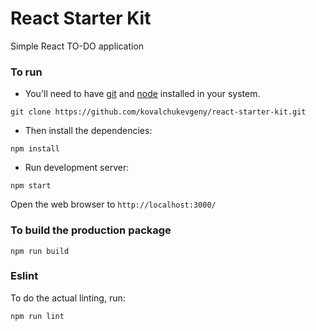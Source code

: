 # React Starter Kit
Simple React TO-DO application

### To run

* You'll need to have [git](https://git-scm.com/) and [node](https://nodejs.org/en/) installed in your system.

```
git clone https://github.com/kovalchukevgeny/react-starter-kit.git
```

* Then install the dependencies:

```
npm install
```

* Run development server:

```
npm start
```

Open the web browser to `http://localhost:3000/`

### To build the production package

```
npm run build
```

### Eslint
To do the actual linting, run:

```
npm run lint
```
